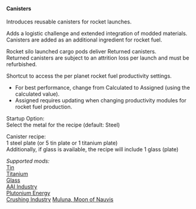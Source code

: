 #### Canisters
Introduces reusable canisters for rocket launches.  

Adds a logistic challenge and extended integration of modded materials.  
Canisters are added as an additional ingredient for rocket fuel.  

Rocket silo launched cargo pods deliver Returned canisters.  
Returned canisters are subject to an attrition loss per launch and must be refurbished.  

Shortcut to access the per planet rocket fuel productivity settings.  
* For best performance, change from Calculated to Assigned (using the calculated value).  
* Assigned requires updating when changing productivity modules for rocket fuel production.  

Startup Option:  
Select the metal for the recipe (default: Steel)  

Canister recipe:  
1 steel plate (or 5 tin plate or 1 titanium plate)  
Additionally, if glass is available, the recipe will include 1 glass (plate)  

*Supported mods:*  
[Tin](https://mods.factorio.com/mod/bztin)  
[Titanium](https://mods.factorio.com/mod/bztitanium)  
[Glass](https://mods.factorio.com/mod/Glass)  
[AAI Industry](https://mods.factorio.com/mod/aai-industry)  
[Plutonium Energy](https://mods.factorio.com/mod/PlutoniumEnergy)  
[Crushing Industry](https://mods.factorio.com/mod/crushing-industry)
[Muluna, Moon of Nauvis](https://mods.factorio.com/mod/planet-muluna)
